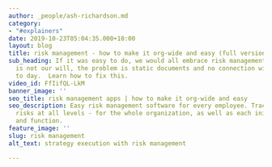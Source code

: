 ```yaml
---
author: _people/ash-richardson.md
category:
- "#explainers"
date: 2019-10-23T05:04:35.000+10:00
layout: blog
title: risk management - how to make it org-wide and easy (full version)
sub_heading: If it was easy to do, we would all embrace risk management - the problem
  is not our will, the problem is static documents and no connection with our day
  to day.  Learn how to fix this.
video_id: FfIifQL-LkM
banner_image: ''
seo_title: risk management apps | how to make it org-wide and easy
seo_description: Easy risk management software for every employee. Track and manage
  risks at all levels - for the whole organization, as well as each initiative, project
  and function.
feature_image: ''
slug: risk management
alt_text: strategy execution with risk management

---
```


